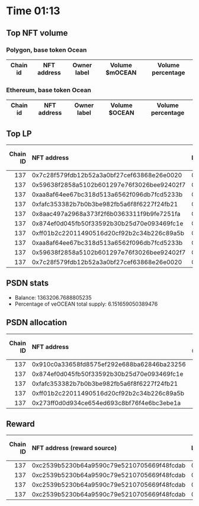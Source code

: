# Time 01:13
## Top NFT volume
### Polygon, base token Ocean
| Chain id   | NFT address   | Owner label   | Volume $mOCEAN   | Volume percentage   |
|------------|---------------|---------------|------------------|---------------------|

### Ethereum, base token Ocean
| Chain id   | NFT address   | Owner label   | Volume $OCEAN   | Volume percentage   |
|------------|---------------|---------------|-----------------|---------------------|

## Top LP
|   Chain ID | NFT address                                | LP address   |   Allocation (veOCEAN) |   Percent of its balance | LP label   |
|-----------:|:-------------------------------------------|:-------------|-----------------------:|-------------------------:|:-----------|
|        137 | 0x7c28f579fdb12b52a3a0bf27cef63868e26e0020 | 0xf0a88025   |                 151032 |                  0.249   | wallet_1   |
|        137 | 0x59638f2858a5102b601297e76f3026bee92402f7 | 0xf0a88025   |                 147726 |                  0.24355 | wallet_1   |
|        137 | 0xaa8af64ee67bc318d513a6562f096db7fcd5233b | 0xf0a88025   |                 147726 |                  0.24355 | wallet_1   |
|        137 | 0xfafc353382b7b0b3be982fb5a6f8f6227f24fb21 | 0x663052ad   |                 143427 |                  0.285   | wallet_3   |
|        137 | 0x8aac497a2968a373f2f6b0363311f9b9fe7251fa | 0x663052ad   |                 143427 |                  0.285   | wallet_3   |
|        137 | 0x874ef0d045fb50f33592b30b25d70e093469fc1e | 0x8978be1b   |                 121080 |                  0.3     | wallet_5   |
|        137 | 0xff01b2c22011490516d20cf92b2c34b226c89a5b | 0x663052ad   |                 118265 |                  0.235   | wallet_3   |
|        137 | 0xaa8af64ee67bc318d513a6562f096db7fcd5233b | 0x8978be1b   |                 105844 |                  0.26225 | wallet_5   |
|        137 | 0x59638f2858a5102b601297e76f3026bee92402f7 | 0x8978be1b   |                 105844 |                  0.26225 | wallet_5   |
|        137 | 0x7c28f579fdb12b52a3a0bf27cef63868e26e0020 | 0xf062d1b3   |                 101828 |                  0.4     | wallet_8   |

## PSDN stats
- Balance: 1363206.7688805235
- Percentage of veOCEAN total supply: 6.151659050389476
## PSDN allocation
|   Chain ID | NFT address                                |   Allocation (veOCEAN) |   Percent of its balance |
|-----------:|:-------------------------------------------|-----------------------:|-------------------------:|
|        137 | 0x910c0a33658fd8575ef292e688ba62846ba23256 |                91743.8 |                   0.0673 |
|        137 | 0x874ef0d045fb50f33592b30b25d70e093469fc1e |                91062.2 |                   0.0668 |
|        137 | 0xfafc353382b7b0b3be982fb5a6f8f6227f24fb21 |                91062.2 |                   0.0668 |
|        137 | 0xff01b2c22011490516d20cf92b2c34b226c89a5b |                91062.2 |                   0.0668 |
|        137 | 0x273ff0d0d934ce654ed693c8bf76f4e6bc3ebe1a |                91062.2 |                   0.0668 |

## Reward
|   Chain ID | NFT address (reward source)                | LP address   |   Reward amount (OCEAN) |   LP label |
|-----------:|:-------------------------------------------|:-------------|------------------------:|-----------:|
|        137 | 0xc2539b5230b64a9590c79e5210705669f48fcdab | 0xa911ccf5   |             0.0581164   |        nan |
|        137 | 0xc2539b5230b64a9590c79e5210705669f48fcdab | 0x2017ade0   |             0.00404246  |        nan |
|        137 | 0xc2539b5230b64a9590c79e5210705669f48fcdab | 0x2196b9fe   |             0.000140675 |        nan |
|        137 | 0xc2539b5230b64a9590c79e5210705669f48fcdab | 0x11e43d79   |             2.16867e-05 |        nan |
